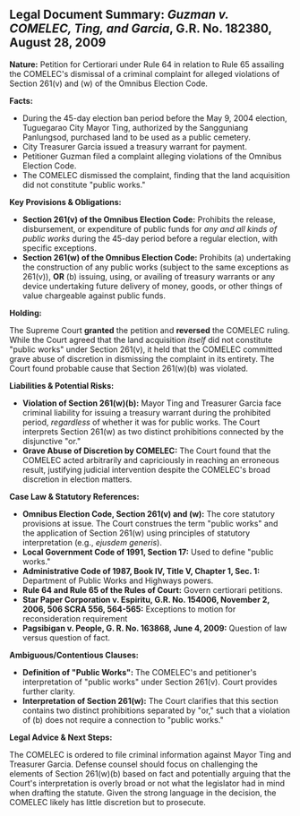 ## Legal Document Summary: *Guzman v. COMELEC, Ting, and Garcia*, G.R. No. 182380, August 28, 2009

**Nature:** Petition for Certiorari under Rule 64 in relation to Rule 65 assailing the COMELEC's dismissal of a criminal complaint for alleged violations of Section 261(v) and (w) of the Omnibus Election Code.

**Facts:**

*   During the 45-day election ban period before the May 9, 2004 election, Tuguegarao City Mayor Ting, authorized by the Sangguniang Panlungsod, purchased land to be used as a public cemetery.
*   City Treasurer Garcia issued a treasury warrant for payment.
*   Petitioner Guzman filed a complaint alleging violations of the Omnibus Election Code.
*   The COMELEC dismissed the complaint, finding that the land acquisition did not constitute "public works."

**Key Provisions & Obligations:**

*   **Section 261(v) of the Omnibus Election Code:** Prohibits the release, disbursement, or expenditure of public funds for *any and all kinds of public works* during the 45-day period before a regular election, with specific exceptions.
*   **Section 261(w) of the Omnibus Election Code:** Prohibits (a) undertaking the construction of any public works (subject to the same exceptions as 261(v)), **OR** (b) issuing, using, or availing of treasury warrants or any device undertaking future delivery of money, goods, or other things of value chargeable against public funds.

**Holding:**

The Supreme Court **granted** the petition and **reversed** the COMELEC ruling. While the Court agreed that the land acquisition *itself* did not constitute "public works" under Section 261(v), it held that the COMELEC committed grave abuse of discretion in dismissing the complaint in its entirety. The Court found probable cause that Section 261(w)(b) was violated.

**Liabilities & Potential Risks:**

*   **Violation of Section 261(w)(b):** Mayor Ting and Treasurer Garcia face criminal liability for issuing a treasury warrant during the prohibited period, *regardless* of whether it was for public works. The Court interprets Section 261(w) as two distinct prohibitions connected by the disjunctive "or."
*   **Grave Abuse of Discretion by COMELEC:** The Court found that the COMELEC acted arbitrarily and capriciously in reaching an erroneous result, justifying judicial intervention despite the COMELEC's broad discretion in election matters.

**Case Law & Statutory References:**

*   **Omnibus Election Code, Section 261(v) and (w):** The core statutory provisions at issue. The Court construes the term "public works" and the application of Section 261(w) using principles of statutory interpretation (e.g., *ejusdem generis*).
*   **Local Government Code of 1991, Section 17:** Used to define "public works."
*   **Administrative Code of 1987, Book IV, Title V, Chapter 1, Sec. 1:** Department of Public Works and Highways powers.
*   **Rule 64 and Rule 65 of the Rules of Court:** Govern certiorari petitions.
*   **Star Paper Corporation v. Espiritu, G.R. No. 154006, November 2, 2006, 506 SCRA 556, 564-565:** Exceptions to motion for reconsideration requirement
*   **Pagsibigan v. People, G. R. No. 163868, June 4, 2009:** Question of law versus question of fact.

**Ambiguous/Contentious Clauses:**

*   **Definition of "Public Works":** The COMELEC's and petitioner's interpretation of "public works" under Section 261(v). Court provides further clarity.
*   **Interpretation of Section 261(w):** The Court clarifies that this section contains two distinct prohibitions separated by "or," such that a violation of (b) does not require a connection to "public works."

**Legal Advice & Next Steps:**

The COMELEC is ordered to file criminal information against Mayor Ting and Treasurer Garcia. Defense counsel should focus on challenging the elements of Section 261(w)(b) based on fact and potentially arguing that the Court's interpretation is overly broad or not what the legislator had in mind when drafting the statute. Given the strong language in the decision, the COMELEC likely has little discretion but to prosecute.
